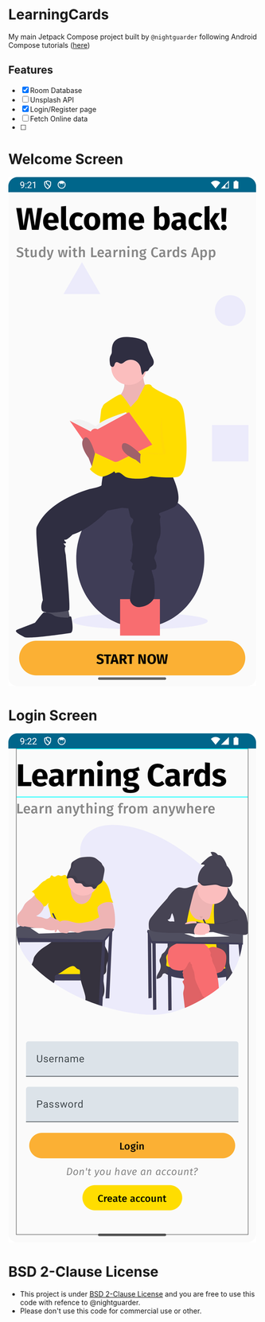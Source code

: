 # LearningCards
My main Jetpack Compose project built by ``@nightguarder`` following Android Compose tutorials ([here](https://developer.android.com/jetpack/compose?source=post_page-----2237b74ca72a--------------------------------))

## Features
- [x] Room Database
- [ ] Unsplash API
- [x] Login/Register page
- [ ] Fetch Online data
- [ ] 

# Welcome Screen
![welcome page](app/libs/img/welcomeScreen.png)

# Login Screen
![login page](app/libs/img/loginScreen.png)


# BSD 2-Clause License
- This project is under [BSD 2-Clause License](https://opensource.org/license/bsd-2-clause/) and you are free to use this code with refence to @nightguarder.
- Please don't use this code for commercial use or other. 
